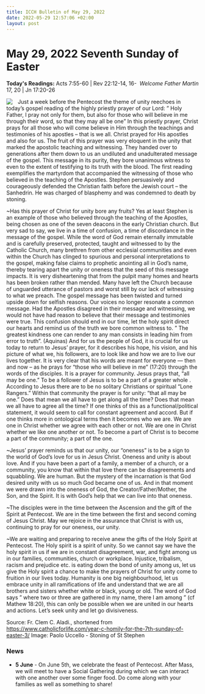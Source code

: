 ```yaml
---
title: ICCH Bulletin of May 29, 2022
date: 2022-05-29 12:57:06 +02:00
layout: post
---
```


# May 29, 2022 Seventh Sunday of Easter
<span style="float: right"><em>Welcome Father Martin</em></span>
**Today's Readings:** Acts 7:55-60 | Rev 22:12-14, 16-17, 20 | Jn 17:20-26


<img style="float: left; margin-right: 1em;" src="https://upload.wikimedia.org/wikipedia/commons/thumb/f/f9/Paolo_Uccello_-_Stoning_of_St_Stephen_-_WGA23196.jpg/308px-Paolo_Uccello_-_Stoning_of_St_Stephen_-_WGA23196.jpg">

Just a week before the Pentecost the theme of unity reechoes in today’s gospel reading of the highly priestly prayer of our Lord: ” Holy Father, I pray not only for them, but also for those who will believe in me through their word, so that they may all be one” In this priestly prayer, Christ prays for all those who will come believe in Him through the teachings and testimonies of his apostles – that is we all.
Christ prayed for His apostles and also for us. The fruit of this prayer was very eloquent in the unity that marked the apostolic teaching and witnessing. They handed over to generations after them down to us an undiluted and unadulterated message of the gospel. This message in its purity, they bore unanimous witness to even to the extent of testifying to its truth with the blood.
The first reading exemplifies the martyrdom that accompanied the witnessing of those who believed in the teaching of the Apostles. Stephen persuasively and courageously defended the Christian faith before the Jewish court – the Sanhedrin. He was charged of blasphemy and was condemned to death by stoning.

~Has this prayer of Christ for unity bore any fruits? Yes at least Stephen is an example of those who believed through the teaching of the Apostles, being chosen as one of the seven deacons in the early Christian church. But very sad to say, we live in a time of confusion, a time of discordance in the message of the gospel. While the word of God remain eternally immutable and is carefully preserved, protected, taught and witnessed to by the Catholic Church, many brethren from other ecclesial communities and even within the Church has clinged to spurious and personal interpretations to the gospel, making false claims to prophetic anointing all in God’s name, thereby tearing apart the unity or oneness that the seed of this message impacts. It is very disheartening that from the pulpit many homes and hearts has been broken rather than mended. Many have left the Church because of unguarded utterance of pastors and worst still by our lack of witnessing to what we preach. The gospel message has been twisted and turned upside down for selfish reasons. Our voices no longer resonate a common message. Had the Apostles disagreed in their message and witnessing, we would not have had reason to believe that their message and testimonies were true.
This confusion should end in our time, let the holy spirit direct our hearts and remind us of the truth we bore common witness to. ” The greatest kindness one can render to any man consists in leading him from error to truth”. (Aquinas)
And for us the people of God, it is crucial for us today to return to Jesus’ prayer, for it describes his hope, his vision, and his picture of what we, his followers, are to look like and how we are to live our lives together. It is very clear that his words are meant for everyone — then and now – as he prays for “those who will believe in me” (17:20) through the words of the disciples. It is a prayer for community. Jesus prays that, “all may be one.” To be a follower of Jesus is to be a part of a greater whole . According to Jesus there are to be no solitary Christians or spiritual “Lone Rangers.” Within that community the prayer is for unity: “that all may be one.” Does that mean we all have to get along all the time? Does that mean we all have to agree all the time? If one thinks of this as a functional/political statement, it would seem to call for constant agreement and accord. But if one thinks more in ontological terms then it becomes who we are. We are one in Christ whether we agree with each other or not. We are one in Christ whether we like one another or not. To become a part of Christ is to become a part of the community; a part of the one.

~Jesus’ prayer reminds us that our unity, our “oneness” is to be a sign to the world of God’s love for us in Jesus Christ. Oneness and unity is about love. And if you have been a part of a family, a member of a church, or a community, you know that within that love there can be disagreements and squabbling. We are human. But the mystery of the incarnation is that God desired unity with us so much God became one of us. And in that moment we were drawn into the oneness of God, the Creator/Father/Mother, the Son, and the Spirit. It is with God’s help that we can live into that oneness.

~The disciples were in the time between the Ascension and the gift of the Spirit at Pentecost. We are in the time between the first and second coming of Jesus Christ. May we rejoice in the assurance that Christ is with us, continuing to pray for our oneness, our unity.

~We are waiting and preparing to receive anew the gifts of the Holy Spirit at Pentecost. The Holy spirit is a spirit of unity. So we cannot say we have the holy spirit in us if we are in constant disagreement, war, and fight among us in our families, communities, church or workplace. Injustice, tribalism, racism and prejudice etc. is eating down the bond of unity among us, let us give the Holy spirit a chance to make the prayers of Christ for unity come to fruition in our lives today. Humanity is one big neighbourhood, let us embrace unity in all ramifications of life and understand that we are all brothers and sisters whether white or black, young or old. The word of God says ” where two or three are gathered in my name, there I am among ” (cf Mathew 18:20), this can only be possible when we are united in our hearts and actions. Let’s seek unity and let go divisiveness.

Source: Fr. Clem C. Aladi., shortened from https://www.catholicforlife.com/year-c-homily-for-the-7th-sunday-of-easter-3/
Image: Paolo Uccello - Stoning of St Stephen

### News 

* **5 June** - On June 5th, we celebrate the feast of Pentecost. After Mass, we will meet to have a Social Gathering during which we can interact with one another over some finger food. Do come along with your families as well as something to share!
